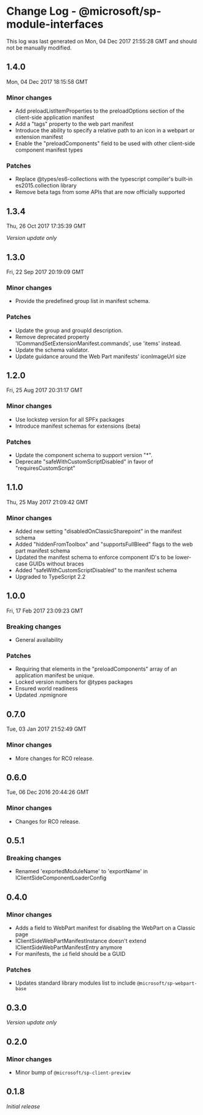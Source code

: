 # Change Log - @microsoft/sp-module-interfaces

This log was last generated on Mon, 04 Dec 2017 21:55:28 GMT and should not be manually modified.

## 1.4.0
Mon, 04 Dec 2017 18:15:58 GMT

### Minor changes

- Add preloadListItemProperties to the preloadOptions section of the client-side application manifest
- Add a "tags" property to the web part manifest
- Introduce the ability to specify a relative path to an icon in a webpart or extension manifest
- Enable the "preloadComponents" field to be used with other client-side component manifest types

### Patches

- Replace @types/es6-collections with the typescript compiler's built-in es2015.collection library
- Remove beta tags from some APIs that are now officially supported

## 1.3.4
Thu, 26 Oct 2017 17:35:39 GMT

*Version update only*

## 1.3.0
Fri, 22 Sep 2017 20:19:09 GMT

### Minor changes

- Provide the predefined group list in manifest schema.

### Patches

- Update the group and groupId description.
- Remove deprecated property 'ICommandSetExtensionManifest.commands', use 'items' instead.
- Update the schema validator.
- Update guidance around the Web Part manifests' iconImageUrl size

## 1.2.0
Fri, 25 Aug 2017 20:31:17 GMT

### Minor changes

- Use lockstep version for all SPFx packages
- Introduce manifest schemas for extensions (beta)

### Patches

- Update the component schema to support version "*".
- Deprecate "safeWithCustomScriptDisabled" in favor of "requiresCustomScript"

## 1.1.0
Thu, 25 May 2017 21:09:42 GMT

### Minor changes

- Added new setting "disabledOnClassicSharepoint" in the manifest schema
- Added "hiddenFromToolbox" and "supportsFullBleed" flags to the web part manifest schema
- Updated the manifest schema to enforce component ID's to be lower-case GUIDs without braces
- Added "safeWithCustomScriptDisabled" to the manifest schema
- Upgraded to TypeScript 2.2

## 1.0.0
Fri, 17 Feb 2017 23:09:23 GMT

### Breaking changes

- General availability

### Patches

- Requiring that elements in the "preloadComponents" array of an application manifest be unique.
- Locked version numbers for @types packages
- Ensured world readiness
- Updated .npmignore

## 0.7.0
Tue, 03 Jan 2017 21:52:49 GMT

### Minor changes

- More changes for RC0 release.

## 0.6.0
Tue, 06 Dec 2016 20:44:26 GMT

### Minor changes

- Changes for RC0 release.

## 0.5.1

### Breaking changes

- Renamed 'exportedModuleName' to 'exportName' in IClientSideComponentLoaderConfig

## 0.4.0

### Minor changes

- Adds a field to WebPart manifest for disabling the WebPart on a Classic page
- IClientSideWebPartManifestInstance doesn't extend IClientSideWebPartManifestEntry anymore
- For manifests, the `id` field should be a GUID

### Patches

- Updates standard library modules list to include `@microsoft/sp-webpart-base`

## 0.3.0

*Version update only*

## 0.2.0

### Minor changes

- Minor bump of `@microsoft/sp-client-preview`

## 0.1.8

*Initial release*

